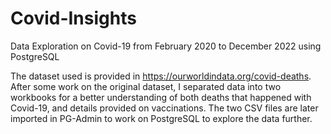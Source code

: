 # Covid-Insights
Data Exploration on Covid-19 from February 2020 to December 2022 using PostgreSQL

The dataset used is provided in https://ourworldindata.org/covid-deaths.
After some work on the original dataset, I separated data into two workbooks for a better understanding of both deaths that happened with Covid-19, and details provided on vaccinations.
The two CSV files are later imported in PG-Admin to work on PostgreSQL to explore the data further.
